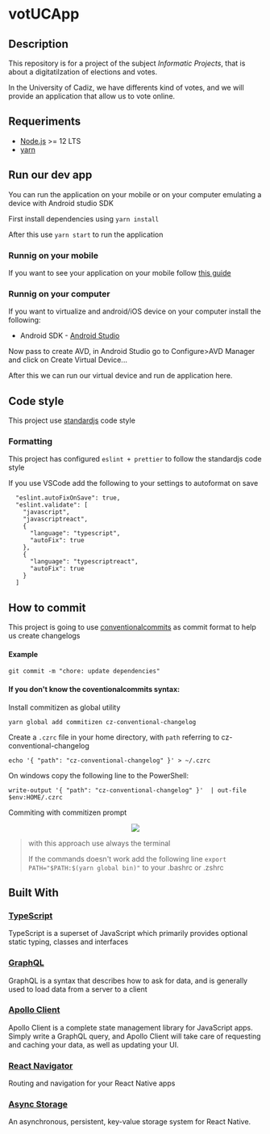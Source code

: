# votUCApp

## Description

This repository is for a project of the subject _Informatic Projects_, that is about a digitatilzation of elections and votes.

In the University of Cadiz, we have differents kind of votes, and we will provide an application that allow us to vote online.

## Requeriments

- [Node.js](https://nodejs.org/en/) >= 12 LTS
- [yarn](https://yarnpkg.com/lang/en/)

## Run our dev app

You can run the application on your mobile or on your computer emulating a device with Android studio SDK

First install dependencies using `yarn install`

After this use `yarn start` to run the application

### Runnig on your mobile

If you want to see your application on your mobile follow [this guide](https://facebook.github.io/react-native/docs/running-on-device)

### Runnig on your computer

If you want to virtualize and android/iOS device on your computer install the following:

- Android SDK - [Android Studio](https://developer.android.com/studio/hl=es-419)

Now pass to create AVD, in Android Studio go to Configure>AVD Manager and click on Create Virtual Device...

After this we can run our virtual device and run de application here.

## Code style

This project use [standardjs](https://standardjs.com/) code style

### Formatting

This project has configured `eslint + prettier` to follow the standardjs code style

If you use VSCode add the following to your settings to autoformat on save

```
  "eslint.autoFixOnSave": true,
  "eslint.validate": [
    "javascript",
    "javascriptreact",
    {
      "language": "typescript",
      "autoFix": true
    },
    {
      "language": "typescriptreact",
      "autoFix": true
    }
  ]
```

## How to commit

This project is going to use [conventionalcommits](https://www.conventionalcommits.org/en/v1.0.0/) as commit format to help us create changelogs

#### Example

```
git commit -m "chore: update dependencies"
```

#### If you don't know the coventionalcommits syntax:

Install commitizen as global utility

```
yarn global add commitizen cz-conventional-changelog
```

Create a `.czrc` file in your home directory, with `path` referring to cz-conventional-changelog

```
echo '{ "path": "cz-conventional-changelog" }' > ~/.czrc
```

On windows copy the following line to the PowerShell:

```
write-output '{ "path": "cz-conventional-changelog" }'  | out-file $env:HOME/.czrc
```

Commiting with commitizen prompt

<p align="center">
<img src="https://raw.githubusercontent.com/commitizen/cz-cli/master/meta/screenshots/add-commit.png">
<p>

> with this approach use always the terminal
>
> If the commands doesn't work add the following line `export PATH="$PATH:$(yarn global bin)"` to your .bashrc or .zshrc

## Built With

### [TypeScript](http://www.typescriptlang.org/)

TypeScript is a superset of JavaScript which primarily provides optional static typing, classes and interfaces

### [GraphQL](https://graphql.org/learn/)

GraphQL is a syntax that describes how to ask for data, and is generally used to load data from a server to a client

### [Apollo Client](https://www.apollographql.com/docs/react/)

Apollo Client is a complete state management library for JavaScript apps. Simply write a GraphQL query, and Apollo Client will take care of requesting and caching your data, as well as updating your UI.

### [React Navigator](https://reactnavigation.org/)

Routing and navigation for your React Native apps

### [Async Storage](https://github.com/react-native-community/async-storage)

An asynchronous, persistent, key-value storage system for React Native.
